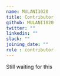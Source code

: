 ```yaml
---
name: MULANI1020
title: Contributor
github: MULANI1020
twitter: ""
linkedin: ""
slack: ""
joining_date: ""
role : contributor
---
```


Still waiting for this
